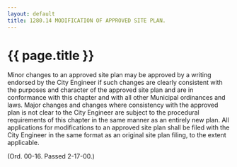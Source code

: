 ```yaml
---
layout: default 
title: 1280.14 MODIFICATION OF APPROVED SITE PLAN.
---
```


{{ page.title }}
================

Minor changes to an approved site plan may be approved by a writing
endorsed by the City Engineer if such changes are clearly consistent
with the purposes and character of the approved site plan and are in
conformance with this chapter and with all other Municipal ordinances
and laws. Major changes and changes where consistency with the approved
plan is not clear to the City Engineer are subject to the procedural
requirements of this chapter in the same manner as an entirely new plan.
All applications for modifications to an approved site plan shall be
filed with the City Engineer in the same format as an original site plan
filing, to the extent applicable.

(Ord. 00-16. Passed 2-17-00.)

